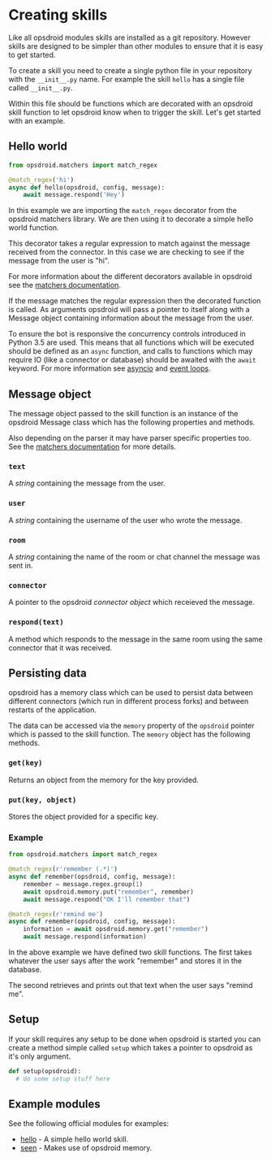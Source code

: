 # Creating skills

Like all opsdroid modules skills are installed as a git repository. However skills are designed to be simpler than other modules to ensure that it is easy to get started.

To create a skill you need to create a single python file in your repository with the `__init__.py` name. For example the skill `hello` has a single file called `__init__.py`.

Within this file should be functions which are decorated with an opsdroid skill function to let opsdroid know when to trigger the skill. Let's get started with an example.

## Hello world

```python
from opsdroid.matchers import match_regex

@match_regex('hi')
async def hello(opsdroid, config, message):
    await message.respond('Hey')
```

In this example we are importing the `match_regex` decorator from the opsdroid matchers library. We are then using it to decorate a simple hello world function.

This decorator takes a regular expression to match against the message received from the connector. In this case we are checking to see if the message from the user is "hi".

For more information about the different decorators available in opsdroid see the [matchers documentation](parsers/overview).

If the message matches the regular expression then the decorated function is called. As arguments opsdroid will pass a pointer to itself along with a Message object containing information about the message from the user.

To ensure the bot is responsive the concurrency controls introduced in Python 3.5 are used. This means that all functions which will be executed should be defined as an `async` function, and calls to functions which may require IO (like a connector or database) should be awaited with the `await` keyword. For more information see [asyncio](https://docs.python.org/3/library/asyncio.html) and [event loops](https://docs.python.org/3/library/asyncio-eventloop.html).

## Message object

The message object passed to the skill function is an instance of the opsdroid Message class which has the following properties and methods.

Also depending on the parser it may have parser specific properties too. See the [matchers documentation](parsers/overview) for more details.

### `text`

A _string_ containing the message from the user.

### `user`

A _string_ containing the username of the user who wrote the message.

### `room`

A _string_ containing the name of the room or chat channel the message was sent in.

### `connector`

A pointer to the opsdroid _connector object_ which receieved the message.

### `respond(text)`

A method which responds to the message in the same room using the same connector that it was received.

## Persisting data

opsdroid has a memory class which can be used to persist data between different connectors (which run in different process forks) and between restarts of the application.

The data can be accessed via the `memory` property of the `opsdroid` pointer which is passed to the skill function. The `memory` object has the following methods.

### `get(key)`

Returns an object from the memory for the key provided.

### `put(key, object)`

Stores the object provided for a specific key.

### Example

```python
from opsdroid.matchers import match_regex

@match_regex(r'remember (.*)')
async def remember(opsdroid, config, message):
    remember = message.regex.group(1)
    await opsdroid.memory.put("remember", remember)
    await message.respond("OK I'll remember that")

@match_regex(r'remind me')
async def remember(opsdroid, config, message):
    information = await opsdroid.memory.get("remember")
    await message.respond(information)
```

In the above example we have defined two skill functions. The first takes whatever the user says after the work "remember" and stores it in the database.

The second retrieves and prints out that text when the user says "remind me".

## Setup

If your skill requires any setup to be done when opsdroid is started you can create a method simple called `setup` which takes a pointer to opsdroid as it's only argument.

```python
def setup(opsdroid):
  # do some setup stuff here
```

## Example modules

See the following official modules for examples:

 * [hello](https://github.com/opsdroid/skill-hello) - A simple hello world skill.
 * [seen](https://github.com/opsdroid/skill-seen) - Makes use of opsdroid memory.
